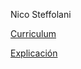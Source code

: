 <p>Nico Steffolani</p>

<a href="curriculum.md">Curriculum</a>

<a href="explicacion.md">Explicación</a>

